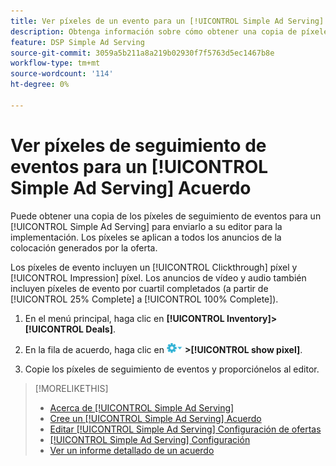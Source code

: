 ```yaml
---
title: Ver píxeles de un evento para un [!UICONTROL Simple Ad Serving] Acuerdo
description: Obtenga información sobre cómo obtener una copia de píxeles de seguimiento de eventos para un [!UICONTROL Simple Ad Serving] trato.
feature: DSP Simple Ad Serving
source-git-commit: 3059a5b211a8a219b02930f7f5763d5ec1467b8e
workflow-type: tm+mt
source-wordcount: '114'
ht-degree: 0%

---
```


# Ver píxeles de seguimiento de eventos para un [!UICONTROL Simple Ad Serving] Acuerdo

Puede obtener una copia de los píxeles de seguimiento de eventos para un [!UICONTROL Simple Ad Serving] para enviarlo a su editor para la implementación. Los píxeles se aplican a todos los anuncios de la colocación generados por la oferta.

Los píxeles de evento incluyen un [!UICONTROL Clickthrough] píxel y [!UICONTROL Impression] píxel. Los anuncios de vídeo y audio también incluyen píxeles de evento por cuartil completados (a partir de [!UICONTROL 25% Complete] a [!UICONTROL 100% Complete]).

1. En el menú principal, haga clic en **[!UICONTROL Inventory]>[!UICONTROL Deals]**.

1. En la fila de acuerdo, haga clic en ![Menú Opciones](/help/dsp/assets/options-menu.png) **>[!UICONTROL show pixel]**.

1. Copie los píxeles de seguimiento de eventos y proporciónelos al editor.

>[!MORELIKETHIS]
>
>* [Acerca de [!UICONTROL Simple Ad Serving]](simple-deal-about.md)
>* [Cree un [!UICONTROL Simple Ad Serving] Acuerdo](simple-deal-create.md)
>* [Editar [!UICONTROL Simple Ad Serving] Configuración de ofertas](simple-deal-edit.md)
>* [[!UICONTROL Simple Ad Serving] Configuración](simple-deal-settings.md)
>* [Ver un informe detallado de un acuerdo](/help/dsp/inventory/deal-view-report.md)


